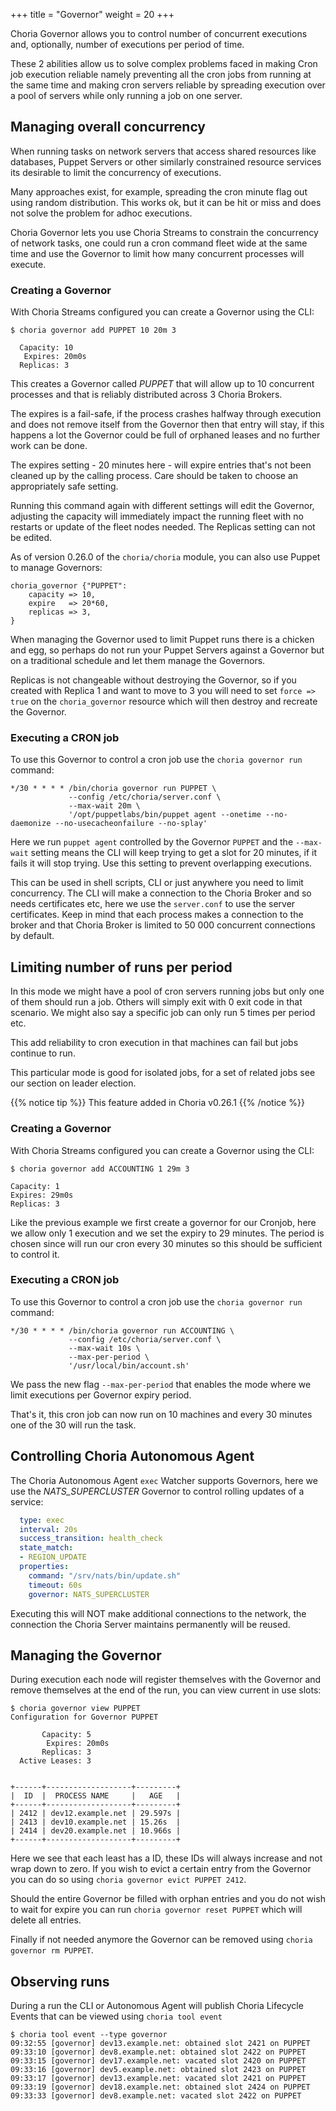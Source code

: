 +++
title = "Governor"
weight = 20
+++

Choria Governor allows you to control number of concurrent executions and, optionally, number of executions per period
of time.

These 2 abilities allow us to solve complex problems faced in making Cron job execution reliable namely preventing all
the cron jobs from running at the same time and making cron servers reliable by spreading execution over a pool of servers
while only running a job on one server.

## Managing overall concurrency

When running tasks on network servers that access shared resources like databases, Puppet Servers or other similarly
constrained resource services its desirable to limit the concurrency of executions.

Many approaches exist, for example, spreading the cron minute flag out using random distribution. This works ok, but it
can be hit or miss and does not solve the problem for adhoc executions.

Choria Governor lets you use Choria Streams to constrain the concurrency of network tasks, one could run a cron command
fleet wide at the same time and use the Governor to limit how many concurrent processes will execute.

### Creating a Governor

With Choria Streams configured you can create a Governor using the CLI:

```nohighlight
$ choria governor add PUPPET 10 20m 3

  Capacity: 10
   Expires: 20m0s
  Replicas: 3
```

This creates a Governor called *PUPPET* that will allow up to 10 concurrent processes and that is reliably distributed
across 3 Choria Brokers.

The expires is a fail-safe, if the process crashes halfway through execution and does not remove itself from the Governor
then that entry will stay, if this happens a lot the Governor could be full of orphaned leases and no further work can be done.

The expires setting - 20 minutes here - will expire entries that's not been cleaned up by the calling process. Care should
be taken to choose an appropriately safe setting.

Running this command again with different settings will edit the Governor, adjusting the capacity will immediately impact
the running fleet with no restarts or update of the fleet nodes needed. The Replicas setting can not be edited.

As of version 0.26.0 of the `choria/choria` module, you can also use Puppet to manage Governors:

```puppet
choria_governor {"PUPPET":
    capacity => 10,
    expire   => 20*60,
    replicas => 3,
}
```

When managing the Governor used to limit Puppet runs there is a chicken and egg, so perhaps do not run your Puppet Servers
against a Governor but on a traditional schedule and let them manage the Governors.

Replicas is not changeable without destroying the Governor, so if you created with Replica 1 and want to move to 3 you
will need to set `force => true` on the `choria_governor` resource which will then destroy and recreate the Governor.

### Executing a CRON job

To use this Governor to control a cron job use the `choria governor run` command:

```nohighlight
*/30 * * * * /bin/choria governor run PUPPET \
             --config /etc/choria/server.conf \
             --max-wait 20m \
             '/opt/puppetlabs/bin/puppet agent --onetime --no-daemonize --no-usecacheonfailure --no-splay'
```

Here we run `puppet agent` controlled by the Governor `PUPPET` and the `--max-wait` setting means the CLI will keep
trying to get a slot for 20 minutes, if it fails it will stop trying. Use this setting to prevent overlapping executions.

This can be used in shell scripts, CLI or just anywhere you need to limit concurrency. The CLI will make a connection
to the Choria Broker and so needs certificates etc, here we use the `server.conf` to use the server certificates. Keep
in mind that each process makes a connection to the broker and that Choria Broker is limited to 50 000 concurrent connections
by default.

## Limiting number of runs per period

In this mode we might have a pool of cron servers running jobs but only one of them should run a job. Others will simply
exit with 0 exit code in that scenario. We might also say a specific job can only run 5 times per period etc.

This add reliability to cron execution in that machines can fail but jobs continue to run.

This particular mode is good for isolated jobs, for a set of related jobs see our section on leader election.

{{% notice tip %}}
This feature added in Choria v0.26.1
{{% /notice %}}

### Creating a Governor

With Choria Streams configured you can create a Governor using the CLI:

```nohighlight
$ choria governor add ACCOUNTING 1 29m 3

Capacity: 1
Expires: 29m0s
Replicas: 3
```

Like the previous example we first create a governor for our Cronjob, here we allow only 1 execution and we set the expiry
to 29 minutes.  The period is chosen since will run our cron every 30 minutes so this should be sufficient to control it.

### Executing a CRON job

To use this Governor to control a cron job use the `choria governor run` command:

```nohighlight
*/30 * * * * /bin/choria governor run ACCOUNTING \
             --config /etc/choria/server.conf \
             --max-wait 10s \
             --max-per-period \
             '/usr/local/bin/account.sh'
```

We pass the new flag `--max-per-period` that enables the mode where we limit executions per Governor expiry period.

That's it, this cron job can now run on 10 machines and every 30 minutes one of the 30 will run the task.

## Controlling Choria Autonomous Agent

The Choria Autonomous Agent `exec` Watcher supports Governors, here we use the *NATS_SUPERCLUSTER* Governor to control rolling updates
of a service:

```yaml
  type: exec
  interval: 20s
  success_transition: health_check
  state_match:
  - REGION_UPDATE
  properties:
    command: "/srv/nats/bin/update.sh"
    timeout: 60s
    governor: NATS_SUPERCLUSTER
```

Executing this will NOT make additional connections to the network, the connection the Choria Server maintains permanently
will be reused.

## Managing the Governor

During execution each node will register themselves with the Governor and remove themselves at the end of the run, you
can view current in use slots:

```nohighlight
$ choria governor view PUPPET
Configuration for Governor PUPPET

       Capacity: 5
        Expires: 20m0s
       Replicas: 3
  Active Leases: 3


+------+-------------------+---------+
|  ID  |  PROCESS NAME     |   AGE   |
+------+-------------------+---------+
| 2412 | dev12.example.net | 29.597s |
| 2413 | dev10.example.net | 15.26s  |
| 2414 | dev20.example.net | 10.966s |
+------+-------------------+---------+
```

Here we see that each least has a ID, these IDs will always increase and not wrap down to zero. If you wish to evict
a certain entry from the Governor you can do so using `choria governor evict PUPPET 2412`.

Should the entire Governor be filled with orphan entries and you do not wish to wait for expire you can run `choria
governor reset PUPPET` which will delete all entries.

Finally if not needed anymore the Governor can be removed using `choria governor rm PUPPET`.

## Observing runs

During a run the CLI or Autonomous Agent will publish Choria Lifecycle Events that can be viewed using `choria tool event`

```nohighlight
$ choria tool event --type governor
09:32:55 [governor] dev13.example.net: obtained slot 2421 on PUPPET
09:33:10 [governor] dev8.example.net: obtained slot 2422 on PUPPET
09:33:15 [governor] dev17.example.net: vacated slot 2420 on PUPPET
09:33:16 [governor] dev5.example.net: obtained slot 2423 on PUPPET
09:33:17 [governor] dev13.example.net: vacated slot 2421 on PUPPET
09:33:19 [governor] dev18.example.net: obtained slot 2424 on PUPPET
09:33:33 [governor] dev8.example.net: vacated slot 2422 on PUPPET
```
